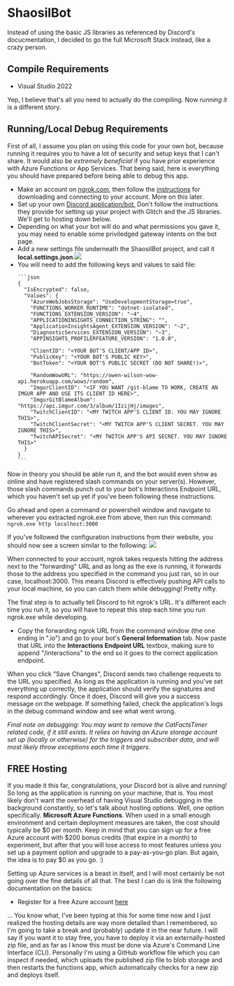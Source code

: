 <h1>ShaosilBot</h1>

Instead of using the basic JS libraries as referenced by Discord's docucmentation, I decided to go the full Microsoft Stack instead, like a crazy person.

<h2>Compile Requirements</h2>
<ul>
	<li>Visual Studio 2022</li>
</ul>

Yep, I believe that's all you need to actually do the compiling. Now _running it_ is a different story.

<h2>Running/Local Debug Requirements</h2>

First of all, I assume you plan on using this code for your own bot, because running it requires you to have a lot of security and setup keys that I can't share. It would also be <i>extremely beneficial</i> if you have prior experience with Azure Functions or App Services. That being said, here is everything you should have prepared before being able to debug this app.

<ul>
	<li>Make an account on <a href="ngrok.com">ngrok.com</a>, then follow the <a href="https://dashboard.ngrok.com/get-started/setup">instructions</a> for downloading and connecting to your account. More on this later.</li>
	<li>Set up your own <a href="https://discord.com/developers/docs/getting-started#creating-an-app">Discord application/bot.</a> Don't follow the instructions they provide for setting up your project with Glitch and the JS libraries. We'll get to hosting down below.</li>
	<li>Depending on what your bot will do and what permissions you gave it, you may need to enable some priviledged gateway intents on the bot page.</li>
	<li>Add a new settings file underneath the ShaosilBot project, and call it <b>local.settings.json</b>.<img src="https://user-images.githubusercontent.com/12295139/169352687-3f5d5982-e97e-4fad-9083-cbf6531cce28.png"></img></li>
	<li>You will need to add the following keys and values to said file:</li>

	```json
	{
	  "IsEncrypted": false,
	  "Values": {
		"AzureWebJobsStorage": "UseDevelopmentStorage=true",
		"FUNCTIONS_WORKER_RUNTIME": "dotnet-isolated",
		"FUNCTIONS_EXTENSION_VERSION": "~4",
		"APPLICATIONINSIGHTS_CONNECTION_STRING": "",
		"ApplicationInsightsAgent_EXTENSION_VERSION": "~2",
		"DiagnosticServices_EXTENSION_VERSION": "~3",
		"APPINSIGHTS_PROFILERFEATURE_VERSION": "1.0.0",

		"ClientID": "<YOUR BOT'S CLIENT/APP ID>",
		"PublicKey": "<YOUR BOT'S PUBLIC KEY>",
		"BotToken": "<YOUR BOT'S PUBLIC SECRET (DO NOT SHARE!)>",

		"RandomWowURL": "https://owen-wilson-wow-api.herokuapp.com/wows/random",
		"ImgurClientID": "<IF YOU WANT /git-blame TO WORK, CREATE AN IMGUR APP AND USE ITS CLIENT ID HERE>",
		"ImgurGitBlameAlbum": "https://api.imgur.com/3/album/1IzijHj/images",
		"TwitchClientID": "<MY TWITCH APP'S CLIENT ID. YOU MAY IGNORE THIS>",
		"TwitchClientSecret": "<MY TWITCH APP'S CLIENT SECRET. YOU MAY IGNORE THIS>",
		"TwitchAPISecret": "<MY TWITCH APP'S API SECRET. YOU MAY IGNORE THIS>"
	  }
	}			
	```
</ul>

Now in theory you should be able run it, and the bot would even show as online and have registered slash commands on your server(s). However, those slash commands punch out to your bot's Interactions Endpoint URL, which you haven't set up yet if you've been following these instructions.

Go ahead and open a command or powershell window and navigate to wherever you extracted ngrok.exe from above, then run this command: `ngrok.exe http localhost:3000`

If you've followed the configuration instructions from their website, you should now see a screen similar to the following:
<img src="https://user-images.githubusercontent.com/12295139/169361191-aa6c7839-2c42-41ff-b476-b878b8112ab3.png"></img>

When connected to your account, ngrok takes requests hitting the address next to the "forwarding" URL and as long as the exe is running, it forwards those to the address you specified in the command you just ran, so in our case, localhost:3000. This means Discord is effectively pushing API calls to your local machine, so you can catch them while debugging! Pretty nifty.

The final step is to actually tell Discord to hit ngrok's URL. It's different each time you run it, so you will have to repeat this step each time you run ngrok.exe while developing.

<ul>
	<li>Copy the forwarding ngrok URL from the command window (the one ending in ".io") and go to your bot's <b>General Information</b> tab. Now paste that URL into the <b>Interactions Endpoint URL</b> textbox, making sure to append "/interactions" to the end so it goes to the correct application endpoint.</li>
</ul>

When you click "Save Changes", Discord sends two challenge requests to the URL you specified. As long as the application is running and you've set everything up correctly, the application should verify the signatures and respond accordingly. Once it does, Discord will give you a success message on the webpage. If something failed, check the application's logs in the debug command window and see what went wrong.

<i>Final note on debugging: You may want to remove the CatFactsTimer related code, if it still exists. It relies on having an Azure storage account set up (locally or otherwise) for the triggers and subscriber data, and will most likely throw exceptions each time it triggers.</i>

<h2>FREE Hosting</h2>

If you made it this far, congratulations, your Discord bot is alive and running! So long as the application is running on your machine, that is. You most likely don't want the overhead of having Visual Studio debugging in the background constantly, so let's talk about hosting options. Well, one option specifically. <b>Microsoft Azure Functions</b>. When used in a small enough environment and certain deployment measures are taken, the cost should typically be $0 per month. Keep in mind that you can sign up for a free Azure account with $200 bonus credits (that expire in a month) to experiment, but after that you will lose access to most features unless you set up a payment option and upgrade to a pay-as-you-go plan. But again, the idea is to pay $0 as you go. :)

Setting up Azure services is a beast in itself, and I will most certainly be not going over the fine details of all that. The best I can do is link the following documentation on the basics:

<ul>
	<li>Register for a free Azure account <a href="https://azure.microsoft.com/en-us/free/">here<a></li>
</ul>
		
... You know what, I've been typing at this for some time now and I just realized the hosting details are way more detailed than I remembered, so I'm going to take a break and (probably) update it in the near future. I will say if you want it to stay free, you have to deploy it via an externally-hosted zip file, and as far as I know this must be done via Azure's Command Line Interface (CLI). Personally I'm using a GitHub workflow file which you can inspect if needed, which uploads the published zip file to blob storage and then restarts the functions app, which automatically checks for a new zip and deploys itself.
